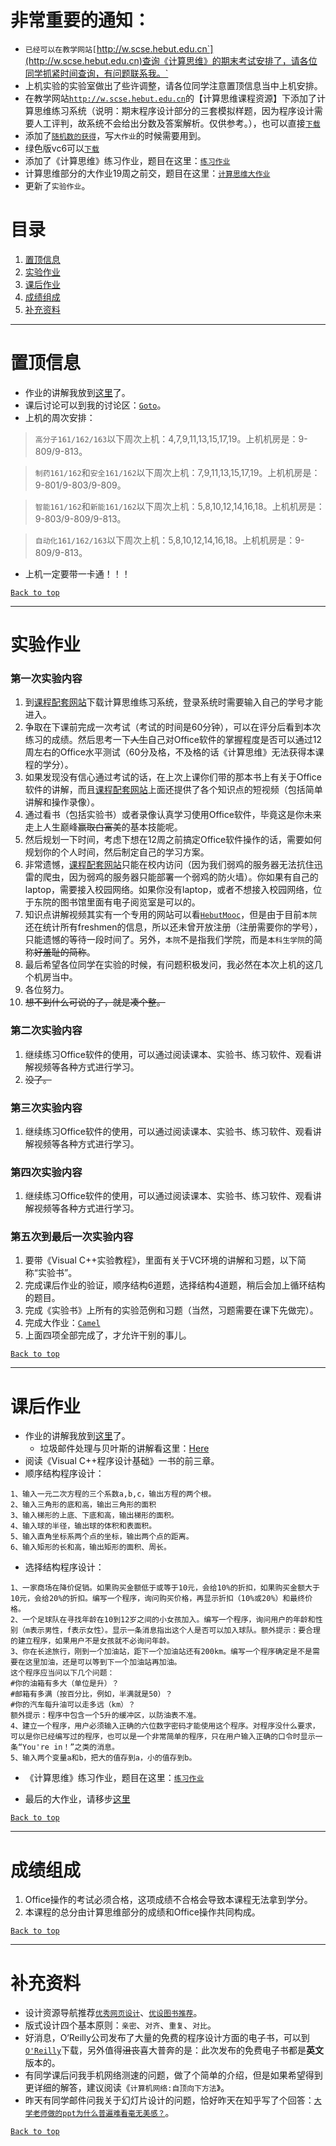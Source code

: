# 非常重要的通知：
- `已经可以在教学网站[`http://w.scse.hebut.edu.cn`](http://w.scse.hebut.edu.cn)查询《计算思维》的期末考试安排了，请各位同学抓紧时间查询，有问题联系我。`  
- 上机实验的实验室做出了些许调整，请各位同学注意置顶信息当中上机安排。  
- 在教学网站[`http://w.scse.hebut.edu.cn`](http://w.scse.hebut.edu.cn)的【计算思维课程资源】下添加了计算思维练习系统（说明：期末程序设计部分的三套模拟样题，因为程序设计需要人工评判，故系统不会给出分数及答案解析。仅供参考。），也可以直接[`下载`](http://w.scse.hebut.edu.cn/download/CTT2016.exe)  
- 添加了[`随机数的获得`](https://github.com/liuii/guestBook/blob/master/assignments2016/random.md)，写`大作业`的时候需要用到。  
- 绿色版vc6可以[`下载`](http://w.scse.hebut.edu.cn/download/VC6SP6.exe)   
- 添加了《计算思维》练习作业，题目在这里：[`练习作业`](https://github.com/liuii/guestBook/blob/master/assignments2016/examSample.md) 
- 计算思维部分的大作业19周之前交，题目在这里：[`计算思维大作业`](https://github.com/liuii/guestBook/blob/master/assignments2016/finalAssignment.md)  
- 更新了`实验作业`。

# 目录
1. [置顶信息](#置顶信息)  
2. [实验作业](#实验作业)
3. [课后作业](#课后作业)  
4. [成绩组成](#成绩组成)
5. [补充资料](#补充资料)

----
# 置顶信息  
- 作业的讲解我放到[这里](https://github.com/liuii/guestBook/tree/master/assignments2016)了。  
- 课后讨论可以到我的讨论区：[`Goto`](https://github.com/liuii/guestBook/issues)。 
- 上机的周次安排：  

> `高分子161/162/163`以下周次上机：4,7,9,11,13,15,17,19。上机机房是：9-809/9-813。  

> `制药161/162`和`安全161/162`以下周次上机：7,9,11,13,15,17,19。上机机房是：9-801/9-803/9-809。  

> `智能161/162`和`新能161/162`以下周次上机：5,8,10,12,14,16,18。上机机房是：9-803/9-809/9-813。  

> `自动化161/162/163`以下周次上机：5,8,10,12,14,16,18。上机机房是：9-809/9-813。  

- 上机一定要带一卡通！！！  

[`Back to top`](#目录)

----
# 实验作业

### 第一次实验内容
1. 到[课程配套网站](http://w.scse.hebut.edu.cn)下载计算思维练习系统，登录系统时需要输入自己的学号才能进入。
2. 争取在下课前完成一次考试（考试的时间是60分钟），可以在评分后看到本次练习的成绩。然后思考一下~~人生~~自己对Office软件的掌握程度是否可以通过12周左右的Office水平测试（60分及格，不及格的话《计算思维》无法获得本课程的学分）。
3. 如果发现没有信心通过考试的话，在上次上课你们带的那本书上有关于Office软件的讲解，而且[课程配套网站](http://w.scse.hebut.edu.cn)上面还提供了各个知识点的短视频（包括简单讲解和操作录像）。
4. 通过看书（包括实验书）或者录像认真学习使用Office软件，毕竟这是你未来走上人生巅峰~~赢取白富美~~的基本技能呢。
5. 然后规划一下时间，考虑下想在12周之前搞定Office软件操作的话，需要如何规划你的个人时间，然后制定自己的学习方案。
6. 非常遗憾，[课程配套网站](http://w.scse.hebut.edu.cn)只能在校内访问（因为我们弱鸡的服务器无法抗住迅雷的爬虫，因为弱鸡的服务器只能部署一个弱鸡的防火墙）。你如果有自己的laptop，需要接入校园网络。如果你没有laptop，或者不想接入校园网络，位于东院的图书馆里面有电子阅览室是可以的。
7. 知识点讲解视频其实有一个专用的网站可以看[`HebutMooc`](http://hebut.xuetangx.com)，但是由于目前`本院`还在统计所有freshmen的信息，所以还未曾开放注册（注册需要你的学号），只能遗憾的等待一段时间了。另外，`本院`不是指我们学院，而是`本科生学院`的简称~~好羞耻的简称~~。
8. 最后希望各位同学在实验的时候，有问题积极发问，我必然在本次上机的这几个机房当中。
9. 各位努力。
10. ~~想不到什么可说的了，就是凑个整。~~

### 第二次实验内容
1. 继续练习Office软件的使用，可以通过阅读课本、实验书、练习软件、观看讲解视频等各种方式进行学习。  
2. ~~没了。~~  

### 第三次实验内容
1. 继续练习Office软件的使用，可以通过阅读课本、实验书、练习软件、观看讲解视频等各种方式进行学习。  

### 第四次实验内容
1. 继续练习Office软件的使用，可以通过阅读课本、实验书、练习软件、观看讲解视频等各种方式进行学习。 

### 第五次到最后一次实验内容
1. 要带《Visual C++实验教程》，里面有关于VC环境的讲解和习题，以下简称“实验书”。  
2. 完成课后作业的验证，顺序结构6道题，选择结构4道题，稍后会加上循环结构的题目。  
3. 完成《实验书》上所有的实验范例和习题（当然，习题需要在课下先做完）。
4. 完成大作业：[`Camel`](https://github.com/liuii/guestBook/blob/master/assignments2016/finalAssignment.md)  
5. 上面四项全部完成了，才允许干别的事儿。  

[`Back to top`](#目录)

----
# 课后作业  
- 作业的讲解我放到[这里](https://github.com/liuii/guestBook/tree/master/assignments2016)了。
  - 垃圾邮件处理与贝叶斯的讲解看这里：[Here](https://github.com/liuii/guestBook/blob/master/assignments2016/spam.md)  
- 阅读《Visual C++程序设计基础》一书的前三章。  
- 顺序结构程序设计：
```
1、输入一元二次方程的三个系数a,b,c，输出方程的两个根。
2、输入三角形的底和高，输出三角形的面积
3、输入梯形的上底、下底和高，输出梯形的面积。
4、输入球的半径，输出球的体积和表面积。
5、输入直角坐标系两个点的坐标，输出两个点的距离。
6、输入矩形的长和高，输出矩形的面积、周长。
```
- 选择结构程序设计：
```
1、一家商场在降价促销。如果购买金额低于或等于10元，会给10%的折扣，如果购买金额大于10元，会给20%的折扣。编写一个程序，询问购买价格，再显示折扣（10%或20%）和最终价格。
2、一个足球队在寻找年龄在10到12岁之间的小女孩加入。编写一个程序，询问用户的年龄和性别（m表示男性，f表示女性）。显示一条消息指出这个人是否可以加入球队。额外提示：要合理的建立程序，如果用户不是女孩就不必询问年龄。
3、你在长途旅行，刚到一个加油站，距下一个加油站还有200km。编写一个程序确定是不是需要在这里加油，还是可以等到下一个加油站再加油。
这个程序应当问以下几个问题：
#你的油箱有多大（单位是升）？
#邮箱有多满（按百分比，例如，半满就是50）？
#你的汽车每升油可以走多远（km）？
额外提示：程序中包含一个5升的缓冲区，以防油表不准。
4、建立一个程序，用户必须输入正确的六位数字密码才能使用这个程序。对程序没什么要求，可以是你已经编写过的程序，也可以是一个非常简单的程序，只在用户输入正确的口令时显示一条“You're in！”之类的消息。
5、输入两个变量a和b，把大的值存到a，小的值存到b。
```

- 《计算思维》练习作业，题目在这里：[`练习作业`](https://github.com/liuii/guestBook/blob/master/assignments2016/examSample.md)  

- 最后的大作业，请移步[这里](https://github.com/liuii/guestBook/blob/master/assignments2016/finalAssignment.md)

[`Back to top`](#目录)

----
# 成绩组成   
1. Office操作的考试必须合格，这项成绩不合格会导致本课程无法拿到学分。  
2. 本课程的总分由计算思维部分的成绩和Office操作共同构成。

[`Back to top`](#目录)

----
# 补充资料
- 设计资源导航推荐[`优秀网页设计`](http://hao.uisdc.com)、[`优设图书推荐`](http://hao.uisdc.com/book/)。  
- 版式设计四个基本原则：`亲密`、`对齐`、`重复`、`对比`。  
- 好消息，O‘Reilly公司发布了大量的免费的程序设计方面的电子书，可以到[`O'Reilly`](http://www.oreilly.com/programming/free/)下载，另外值得~~沮丧~~喜大普奔的是：此次发布的免费电子书都是**英文**版本的。  
- 有同学课后问我手机网络测速的问题，做了个简单的介绍，但是如果希望得到更详细的解答，建议阅读《`计算机网络:自顶向下方法`》。  
- 昨天有同学邮件问我关于幻灯片设计的问题，恰好昨天在知乎写了个回答：[`大学老师做的ppt为什么普遍难看毫无美感？`](http://zhihu.com/question/51235355/answer/129916702)。  

[`Back to top`](#目录)
